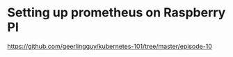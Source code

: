 # Setting up prometheus on Raspberry PI

<https://github.com/geerlingguy/kubernetes-101/tree/master/episode-10>
